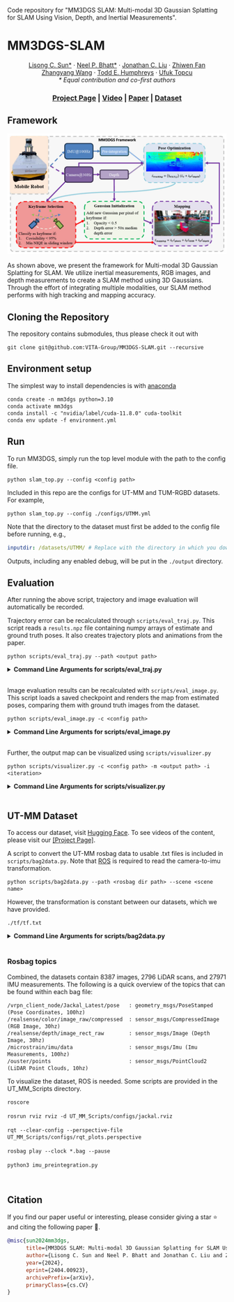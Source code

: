 Code repository for "MM3DGS SLAM: Multi-modal 3D Gaussian Splatting for SLAM Using
Vision, Depth, and Inertial Measurements".

# MM3DGS-SLAM

<p align="center">
    <a href="https://www.linkedin.com/in/lisong-codey-sun/">Lisong C. Sun*</a>
    ·
    <a href="https://neel1302.github.io/">Neel P. Bhatt*</a>
    ·
    <a href="https://www.linkedin.com/in/jonathanliu88/">Jonathan C. Liu</a>
    ·
    <a href="https://zhiwenfan.github.io/">Zhiwen Fan</a>
    <br>
    <a href="https://vita-group.github.io/group.html">Zhangyang Wang</a>
    ·
    <a href="https://www.ae.utexas.edu/people/faculty/faculty-directory/humphreys">Todd E. Humphreys</a>
    ·
    <a href="https://oden.utexas.edu/people/directory/ufuk--topcu/">Ufuk Topcu</a>
    <br>
    <em>* Equal contribution and co-first authors</em>
  </p>

<h3 align="center"><a href="https://vita-group.github.io/MM3DGS-SLAM/">Project Page</a> | <a href="https://www.youtube.com/watch?v=drf6UxehChE">Video</a> | <a href="https://arxiv.org/pdf/2404.00923.pdf">Paper</a> | <a href="https://huggingface.co/datasets/neel1302/UT-MM/tree/main">Dataset</a> </h3>

## Framework

![overview](./framework.jpg)

As shown above, we present the framework for Multi-modal 3D Gaussian Splatting for SLAM. We utilize inertial measurements, RGB images, and depth measurements to create a SLAM method using 3D Gaussians. Through the effort of integrating multiple modalities, our SLAM method performs with high tracking and mapping accuracy.

## Cloning the Repository

The repository contains submodules, thus please check it out with

```shell
git clone git@github.com:VITA-Group/MM3DGS-SLAM.git --recursive
```

## Environment setup

The simplest way to install dependencies is with
[anaconda](https://www.anaconda.com/)

```shell
conda create -n mm3dgs python=3.10
conda activate mm3dgs
conda install -c "nvidia/label/cuda-11.8.0" cuda-toolkit
conda env update -f environment.yml
```

## Run

To run MM3DGS, simply run the top level module with the path to the config
file.

```shell
python slam_top.py --config <config path>
```

Included in this repo are the configs for UT-MM and TUM-RGBD datasets. For
example,

```shell
python slam_top.py --config ./configs/UTMM.yml
```

Note that the directory to the dataset must first be added to the config
file before running, e.g.,

```yaml
inputdir: /datasets/UTMM/ # Replace with the directory in which you downloaded the dataset
```

Outputs, including any enabled debug, will be put in the `./output` directory.

## Evaluation

After running the above script, trajectory and image evaluation will
automatically be recorded.

Trajectory error can be recalculated through `scripts/eval_traj.py`.
This script reads a `results.npz` file containing numpy arrays of estimate
and ground truth poses.
It also creates trajectory plots and animations from the paper.

```shell
python scripts/eval_traj.py --path <output path>
```

<details>
<summary><span style="font-weight: bold;">Command Line Arguments for scripts/eval_traj.py</span></summary>

#### --path

Path to the output directory containing a `results.npz` file

#### --video

Add this flag to animate the plot

</details>
<br>

Image evaluation results can be recalculated with `scripts/eval_image.py`.
This script loads a saved checkpoint and renders the map from estimated poses,
comparing them with ground truth images from the dataset.

```shell
python scripts/eval_image.py -c <config path>
```

<details>
<summary><span style="font-weight: bold;">Command Line Arguments for scripts/eval_image.py</span></summary>

#### --config / -c

Path to the config file

#### --output / -o

Optional. Path to the output directory if not defined in config file

#### --iteration / -i

Optional. Iteration checkpoint to evaluate if not defined in config file

</details>
<br>

Further, the output map can be visualized using `scripts/visualizer.py`

```shell
python scripts/visualizer.py -c <config path> -m <output path> -i <iteration>
```

<details>
<summary><span style="font-weight: bold;">Command Line Arguments for scripts/visualizer.py</span></summary>

#### --config / -c

Path to the config file

#### --model / -m

Path to the output directory containing a `results.npz` file and `point_cloud` directory

#### --iteration / -i

Iteration number of the output

#### --online

Add this flag to animate the visualizer along the trajectory path

</details>
<br>

## UT-MM Dataset

To access our dataset, visit [Hugging Face](https://huggingface.co/datasets/neel1302/UT-MM/tree/main). To see videos of the content, please visit our [[Project Page]](https://vita-group.github.io/MM3DGS-SLAM/).

A script to convert the UT-MM rosbag data to usable .txt files is included in
`scripts/bag2data.py`. Note that [ROS](https://wiki.ros.org/ROS/Installation)
is required to read the camera-to-imu transformation.

```shell
python scripts/bag2data.py --path <rosbag dir path> --scene <scene name>
```
However, the transformation is constant between our datasets, which we have provided.
```
./tf/tf.txt
```

<details>
<summary><span style="font-weight: bold;">Command Line Arguments for scripts/bag2data.py</span></summary>

#### --path

Path to the directory containing rosbags

#### --scene

Name of the scene to read

</details>
<br>

### Rosbag topics

Combined, the datasets contain 8387 images, 2796 LiDAR scans, and 27971 IMU measurements. The following is a quick overview of the topics that can be found within each bag file:

```
/vrpn_client_node/Jackal_Latest/pose   : geometry_msgs/PoseStamped (Pose Coordinates, 100hz)
/realsense/color/image_raw/compressed  : sensor_msgs/CompressedImage (RGB Image, 30hz)
/realsense/depth/image_rect_raw        : sensor_msgs/Image (Depth Image, 30hz)
/microstrain/imu/data                  : sensor_msgs/Imu (Imu Measurements, 100hz)
/ouster/points                         : sensor_msgs/PointCloud2 (LiDAR Point Clouds, 10hz)
```

To visualize the dataset, ROS is needed. Some scripts are provided in the UT_MM_Scripts directory.

```
roscore

rosrun rviz rviz -d UT_MM_Scripts/configs/jackal.rviz

rqt --clear-config --perspective-file UT_MM_Scripts/configs/rqt_plots.perspective

rosbag play --clock *.bag --pause

python3 imu_preintegration.py
```

<br>

## Citation

If you find our paper useful or interesting, please consider giving a star ⭐ and citing the following paper 📝.

```bibtex
@misc{sun2024mm3dgs,
      title={MM3DGS SLAM: Multi-modal 3D Gaussian Splatting for SLAM Using Vision, Depth, and Inertial Measurements},
      author={Lisong C. Sun and Neel P. Bhatt and Jonathan C. Liu and Zhiwen Fan and Zhangyang Wang and Todd E. Humphreys and Ufuk Topcu},
      year={2024},
      eprint={2404.00923},
      archivePrefix={arXiv},
      primaryClass={cs.CV}
}
```
